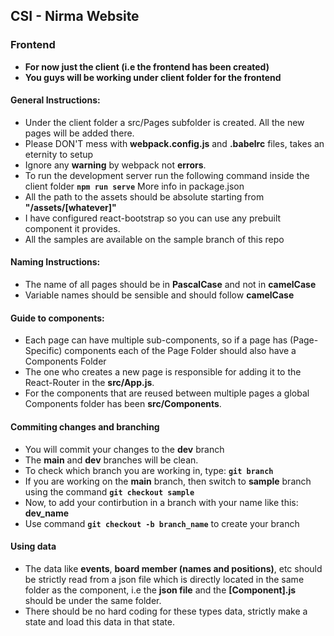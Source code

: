 ## CSI - Nirma Website

### Frontend
- **For now just the client (i.e the frontend has been created)**
- **You guys will be working under client folder for the frontend**



#### General Instructions:

- Under the client folder a src/Pages subfolder is created. All the new pages will be added there.
- Please DON'T mess with **webpack.config.js** and **.babelrc** files, takes an eternity to setup
- Ignore any **warning** by webpack not **errors**.
- To run the development server run the following command inside the client folder
  **`npm run serve`**
  More info in package.json
- All the path to the assets should be absolute starting from **"/assets/[whatever]"**
- I have configured react-bootstrap so you can use any prebuilt component it provides.
- All the samples are available on the sample branch of this repo

#### Naming Instructions:

- The name of all pages should be in **PascalCase** and not in **camelCase**
- Variable names should be sensible and should follow **camelCase**

#### Guide to components:

- Each page can have multiple sub-components, so if a page has (Page-Specific) components each of the Page Folder should also have a Components Folder
- The one who creates a new page is responsible for adding it to the React-Router in the **src/App.js**.
- For the components that are reused between multiple pages a global Components folder has been **src/Components**.

#### Commiting changes and branching

- You will commit your changes to the **dev** branch
- The **main** and **dev** branches will be clean.
- To check which branch you are working in, type: **`git branch`**
- If you are working on the **main** branch, then switch to **sample** branch using the command **`git checkout sample`**
- Now, to add your contirbution in a branch with your name like this: **dev_name**
- Use command **`git checkout -b branch_name`** to create your branch

#### Using data

- The data like **events**, **board member (names and positions)**, etc should be strictly read from a json file which is directly located in the same folder as the component, i.e the **json file** and the **[Component].js** should be under the same folder.
- There should be no hard coding for these types data, strictly make a state and load this data in that state.

